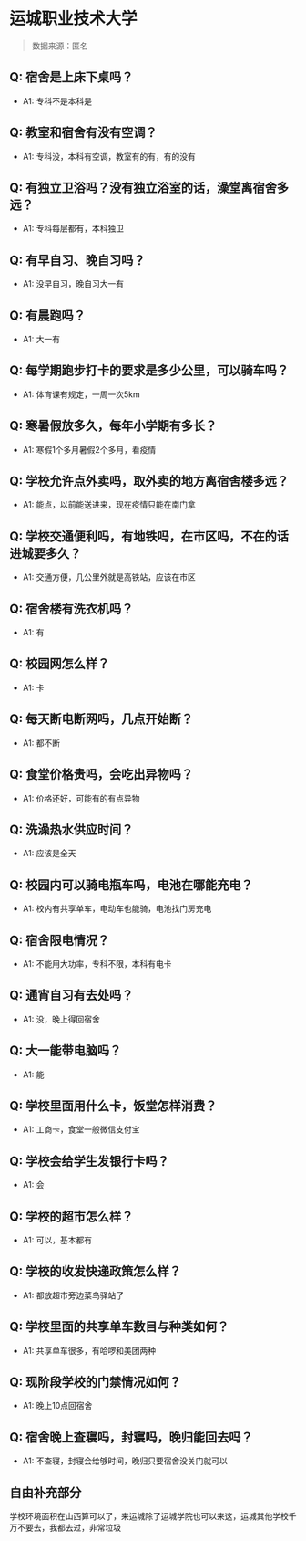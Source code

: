 # 运城职业技术大学

> 数据来源：匿名

## Q: 宿舍是上床下桌吗？

- A1: 专科不是本科是

## Q: 教室和宿舍有没有空调？

- A1: 专科没，本科有空调，教室有的有，有的没有

## Q: 有独立卫浴吗？没有独立浴室的话，澡堂离宿舍多远？

- A1: 专科每层都有，本科独卫

## Q: 有早自习、晚自习吗？

- A1: 没早自习，晚自习大一有

## Q: 有晨跑吗？

- A1: 大一有

## Q: 每学期跑步打卡的要求是多少公里，可以骑车吗？

- A1: 体育课有规定，一周一次5km

## Q: 寒暑假放多久，每年小学期有多长？

- A1: 寒假1个多月暑假2个多月，看疫情

## Q: 学校允许点外卖吗，取外卖的地方离宿舍楼多远？

- A1: 能点，以前能送进来，现在疫情只能在南门拿

## Q: 学校交通便利吗，有地铁吗，在市区吗，不在的话进城要多久？

- A1: 交通方便，几公里外就是高铁站，应该在市区

## Q: 宿舍楼有洗衣机吗？

- A1: 有

## Q: 校园网怎么样？

- A1: 卡

## Q: 每天断电断网吗，几点开始断？

- A1: 都不断

## Q: 食堂价格贵吗，会吃出异物吗？

- A1: 价格还好，可能有的有点异物

## Q: 洗澡热水供应时间？

- A1: 应该是全天

## Q: 校园内可以骑电瓶车吗，电池在哪能充电？

- A1: 校内有共享单车，电动车也能骑，电池找门房充电

## Q: 宿舍限电情况？

- A1: 不能用大功率，专科不限，本科有电卡

## Q: 通宵自习有去处吗？

- A1: 没，晚上得回宿舍

## Q: 大一能带电脑吗？

- A1: 能

## Q: 学校里面用什么卡，饭堂怎样消费？

- A1: 工商卡，食堂一般微信支付宝

## Q: 学校会给学生发银行卡吗？

- A1: 会

## Q: 学校的超市怎么样？

- A1: 可以，基本都有

## Q: 学校的收发快递政策怎么样？

- A1: 都放超市旁边菜鸟驿站了

## Q: 学校里面的共享单车数目与种类如何？

- A1: 共享单车很多，有哈啰和美团两种

## Q: 现阶段学校的门禁情况如何？

- A1: 晚上10点回宿舍

## Q: 宿舍晚上查寝吗，封寝吗，晚归能回去吗？

- A1: 不查寝，封寝会给够时间，晚归只要宿舍没关门就可以

## 自由补充部分

学校环境面积在山西算可以了，来运城除了运城学院也可以来这，运城其他学校千万不要去，我都去过，非常垃圾